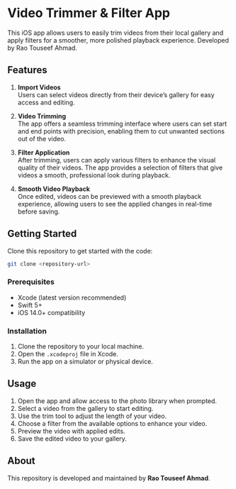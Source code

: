 
# Video Trimmer & Filter App

This iOS app allows users to easily trim videos from their local gallery and apply filters for a smoother, more polished playback experience. Developed by Rao Touseef Ahmad.

## Features

1. **Import Videos**  
   Users can select videos directly from their device’s gallery for easy access and editing.

2. **Video Trimming**  
   The app offers a seamless trimming interface where users can set start and end points with precision, enabling them to cut unwanted sections out of the video.

3. **Filter Application**  
   After trimming, users can apply various filters to enhance the visual quality of their videos. The app provides a selection of filters that give videos a smooth, professional look during playback.

4. **Smooth Video Playback**  
   Once edited, videos can be previewed with a smooth playback experience, allowing users to see the applied changes in real-time before saving.

## Getting Started

Clone this repository to get started with the code:

```bash
git clone <repository-url>
```

### Prerequisites

- Xcode (latest version recommended)
- Swift 5+
- iOS 14.0+ compatibility

### Installation

1. Clone the repository to your local machine.
2. Open the `.xcodeproj` file in Xcode.
3. Run the app on a simulator or physical device.

## Usage

1. Open the app and allow access to the photo library when prompted.
2. Select a video from the gallery to start editing.
3. Use the trim tool to adjust the length of your video.
4. Choose a filter from the available options to enhance your video.
5. Preview the video with applied edits.
6. Save the edited video to your gallery.

## About

This repository is developed and maintained by **Rao Touseef Ahmad**.

